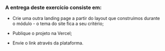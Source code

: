 
 
### A entrega deste exercício consiste em:


- Crie uma outra landing page a partir do layout que construímos durante o módulo - o tema do site fica a seu critério;

- Publique o projeto na Vercel;

-  Envie o link através da plataforma. 